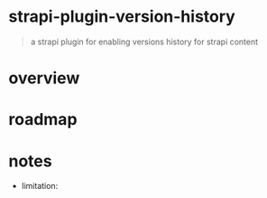 # strapi-plugin-version-history
> a strapi plugin for enabling versions history for strapi content
# overview

# roadmap

# notes
- limitation: 
